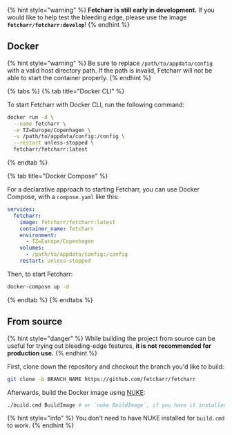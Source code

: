{% hint style="warning" %}
**Fetcharr is still early in development.** If you would like to help test the bleeding edge, please use the image **`fetcharr/fetcharr:develop`**!
{% endhint %}

## Docker

{% hint style="warning" %}
Be sure to replace `/path/to/appdata/config` with a valid host directory path. If the path is invalid, Fetcharr will not be able to start the container properly.
{% endhint %}

{% tabs %}
{% tab title="Docker CLI" %}

To start Fetcharr with Docker CLI, run the following command:

```bash
docker run -d \
  --name fetcharr \
  -e TZ=Europe/Copenhagen \
  -v /path/to/appdata/config:/config \
  --restart unless-stopped \
  fetcharr/fetcharr:latest
```

{% endtab %}

{% tab title="Docker Compose" %}

For a declarative approach to starting Fetcharr, you can use Docker Compose, with a `compose.yaml` like this:

```yaml
services:
  fetcharr:
    image: fetcharr/fetcharr:latest
    container_name: fetcharr
    environment:
      - TZ=Europe/Copenhagen
    volumes:
      - /path/to/appdata/config:/config
    restart: unless-stopped
```

Then, to start Fetcharr:

```bash
docker-compose up -d
```

{% endtab %}
{% endtabs %}

## From source

{% hint style="danger" %}
While building the project from source can be useful for trying out bleeding-edge features, **it is not recommended for production use.**
{% endhint %}

First, clone down the repository and checkout the branch you'd like to build:
```bash
git clone -b BRANCH_NAME https://github.com/fetcharr/fetcharr
```

Afterwards, build the Docker image using [NUKE](https://nuke.build):
```bash
./build.cmd BuildImage # or `nuke BuildImage`, if you have it installed
```

{% hint style="info" %}
You don't need to have NUKE installed for `build.cmd` to work.
{% endhint %}